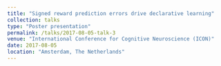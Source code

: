 ```yaml
---
title: "Signed reward prediction errors drive declarative learning"
collection: talks
type: "Poster presentation"
permalink: /talks/2017-08-05-talk-3
venue: "International Conference for Cognitive Neuroscience (ICON)"
date: 2017-08-05
location: "Amsterdam, The Netherlands"
---
```


